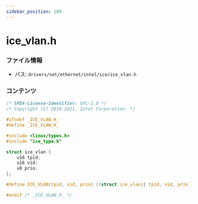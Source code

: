 ```yaml
---
sidebar_position: 109
---
```

# ice_vlan.h

### ファイル情報

- パス: `drivers/net/ethernet/intel/ice/ice_vlan.h`

### コンテンツ

```h
/* SPDX-License-Identifier: GPL-2.0 */
/* Copyright (C) 2019-2021, Intel Corporation. */

#ifndef _ICE_VLAN_H_
#define _ICE_VLAN_H_

#include <linux/types.h>
#include "ice_type.h"

struct ice_vlan {
	u16 tpid;
	u16 vid;
	u8 prio;
};

#define ICE_VLAN(tpid, vid, prio) ((struct ice_vlan){ tpid, vid, prio })

#endif /* _ICE_VLAN_H_ */

```
